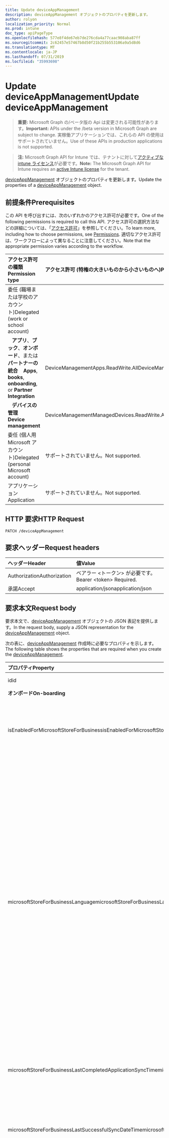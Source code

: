 ```yaml
---
title: Update deviceAppManagement
description: deviceAppManagement オブジェクトのプロパティを更新します。
author: rolyon
localization_priority: Normal
ms.prod: intune
doc_type: apiPageType
ms.openlocfilehash: 577e8f4de67eb7de276cda4a77caac908aba87ff
ms.sourcegitcommit: 2c62457e57467b8d50f21b255b553106a9a5d8d6
ms.translationtype: MT
ms.contentlocale: ja-JP
ms.lasthandoff: 07/31/2019
ms.locfileid: "35993698"
---
```

# <a name="update-deviceappmanagement"></a><span data-ttu-id="f42d1-103">Update deviceAppManagement</span><span class="sxs-lookup"><span data-stu-id="f42d1-103">Update deviceAppManagement</span></span>

> <span data-ttu-id="f42d1-104">**重要:** Microsoft Graph の/ベータ版の Api は変更される可能性があります。</span><span class="sxs-lookup"><span data-stu-id="f42d1-104">**Important:** APIs under the /beta version in Microsoft Graph are subject to change.</span></span> <span data-ttu-id="f42d1-105">実稼働アプリケーションでは、これらの API の使用はサポートされていません。</span><span class="sxs-lookup"><span data-stu-id="f42d1-105">Use of these APIs in production applications is not supported.</span></span>

> <span data-ttu-id="f42d1-106">**注:** Microsoft Graph API for Intune では、テナントに対して[アクティブな intune ライセンス](https://go.microsoft.com/fwlink/?linkid=839381)が必要です。</span><span class="sxs-lookup"><span data-stu-id="f42d1-106">**Note:** The Microsoft Graph API for Intune requires an [active Intune license](https://go.microsoft.com/fwlink/?linkid=839381) for the tenant.</span></span>

<span data-ttu-id="f42d1-107">[deviceAppManagement](../resources/intune-shared-deviceappmanagement.md) オブジェクトのプロパティを更新します。</span><span class="sxs-lookup"><span data-stu-id="f42d1-107">Update the properties of a [deviceAppManagement](../resources/intune-shared-deviceappmanagement.md) object.</span></span>
## <a name="prerequisites"></a><span data-ttu-id="f42d1-108">前提条件</span><span class="sxs-lookup"><span data-stu-id="f42d1-108">Prerequisites</span></span>
<span data-ttu-id="f42d1-109">この API を呼び出すには、次のいずれかのアクセス許可が必要です。</span><span class="sxs-lookup"><span data-stu-id="f42d1-109">One of the following permissions is required to call this API.</span></span> <span data-ttu-id="f42d1-110">アクセス許可の選択方法などの詳細については、「[アクセス許可](/graph/permissions-reference)」を参照してください。</span><span class="sxs-lookup"><span data-stu-id="f42d1-110">To learn more, including how to choose permissions, see [Permissions](/graph/permissions-reference).</span></span>  <span data-ttu-id="f42d1-111">適切なアクセス許可は、ワークフローによって異なることに注意してください。</span><span class="sxs-lookup"><span data-stu-id="f42d1-111">Note that the appropriate permission varies according to the workflow.</span></span>

|<span data-ttu-id="f42d1-112">アクセス許可の種類</span><span class="sxs-lookup"><span data-stu-id="f42d1-112">Permission type</span></span>|<span data-ttu-id="f42d1-113">アクセス許可 (特権の大きいものから小さいものへ)</span><span class="sxs-lookup"><span data-stu-id="f42d1-113">Permissions (from most to least privileged)</span></span>|
|:---|:---|
| <span data-ttu-id="f42d1-114">委任 (職場または学校のアカウント)</span><span class="sxs-lookup"><span data-stu-id="f42d1-114">Delegated (work or school account)</span></span> | |
| <span data-ttu-id="f42d1-115">&nbsp;&nbsp; **アプリ**、**ブック**、**オンボード**、または**パートナーの統合**</span><span class="sxs-lookup"><span data-stu-id="f42d1-115">&nbsp; &nbsp; **Apps**, **books**, **onboarding**, or **Partner Integration**</span></span> | <span data-ttu-id="f42d1-116">DeviceManagementApps.ReadWrite.All</span><span class="sxs-lookup"><span data-stu-id="f42d1-116">DeviceManagementApps.ReadWrite.All</span></span> |
| <span data-ttu-id="f42d1-117">&nbsp;&nbsp; **デバイスの管理**</span><span class="sxs-lookup"><span data-stu-id="f42d1-117">&nbsp; &nbsp; **Device management**</span></span> | <span data-ttu-id="f42d1-118">DeviceManagementManagedDevices.ReadWrite.All</span><span class="sxs-lookup"><span data-stu-id="f42d1-118">DeviceManagementManagedDevices.ReadWrite.All</span></span> |
| <span data-ttu-id="f42d1-119">委任 (個人用 Microsoft アカウント)</span><span class="sxs-lookup"><span data-stu-id="f42d1-119">Delegated (personal Microsoft account)</span></span> | <span data-ttu-id="f42d1-120">サポートされていません。</span><span class="sxs-lookup"><span data-stu-id="f42d1-120">Not supported.</span></span> |
| <span data-ttu-id="f42d1-121">アプリケーション</span><span class="sxs-lookup"><span data-stu-id="f42d1-121">Application</span></span> | <span data-ttu-id="f42d1-122">サポートされていません。</span><span class="sxs-lookup"><span data-stu-id="f42d1-122">Not supported.</span></span> |

## <a name="http-request"></a><span data-ttu-id="f42d1-123">HTTP 要求</span><span class="sxs-lookup"><span data-stu-id="f42d1-123">HTTP Request</span></span>
<!-- {
  "blockType": "ignored"
}
-->
``` http
PATCH /deviceAppManagement
```

## <a name="request-headers"></a><span data-ttu-id="f42d1-124">要求ヘッダー</span><span class="sxs-lookup"><span data-stu-id="f42d1-124">Request headers</span></span>
|<span data-ttu-id="f42d1-125">ヘッダー</span><span class="sxs-lookup"><span data-stu-id="f42d1-125">Header</span></span>|<span data-ttu-id="f42d1-126">値</span><span class="sxs-lookup"><span data-stu-id="f42d1-126">Value</span></span>|
|:---|:---|
|<span data-ttu-id="f42d1-127">Authorization</span><span class="sxs-lookup"><span data-stu-id="f42d1-127">Authorization</span></span>|<span data-ttu-id="f42d1-128">ベアラー &lt;トークン&gt; が必要です。</span><span class="sxs-lookup"><span data-stu-id="f42d1-128">Bearer &lt;token&gt; Required.</span></span>|
|<span data-ttu-id="f42d1-129">承諾</span><span class="sxs-lookup"><span data-stu-id="f42d1-129">Accept</span></span>|<span data-ttu-id="f42d1-130">application/json</span><span class="sxs-lookup"><span data-stu-id="f42d1-130">application/json</span></span>|

## <a name="request-body"></a><span data-ttu-id="f42d1-131">要求本文</span><span class="sxs-lookup"><span data-stu-id="f42d1-131">Request body</span></span>
<span data-ttu-id="f42d1-132">要求本文で、[deviceAppManagement](../resources/intune-shared-deviceappmanagement.md) オブジェクトの JSON 表記を提供します。</span><span class="sxs-lookup"><span data-stu-id="f42d1-132">In the request body, supply a JSON representation for the [deviceAppManagement](../resources/intune-shared-deviceappmanagement.md) object.</span></span>

<span data-ttu-id="f42d1-133">次の表に、[deviceAppManagement](../resources/intune-shared-deviceappmanagement.md) 作成時に必要なプロパティを示します。</span><span class="sxs-lookup"><span data-stu-id="f42d1-133">The following table shows the properties that are required when you create the [deviceAppManagement](../resources/intune-shared-deviceappmanagement.md).</span></span>

|<span data-ttu-id="f42d1-134">プロパティ</span><span class="sxs-lookup"><span data-stu-id="f42d1-134">Property</span></span>|<span data-ttu-id="f42d1-135">型</span><span class="sxs-lookup"><span data-stu-id="f42d1-135">Type</span></span>|<span data-ttu-id="f42d1-136">説明</span><span class="sxs-lookup"><span data-stu-id="f42d1-136">Description</span></span>|
|:---|:---|:---|
|<span data-ttu-id="f42d1-137">id</span><span class="sxs-lookup"><span data-stu-id="f42d1-137">id</span></span>|<span data-ttu-id="f42d1-138">String</span><span class="sxs-lookup"><span data-stu-id="f42d1-138">String</span></span>|<span data-ttu-id="f42d1-139">エンティティのキー。</span><span class="sxs-lookup"><span data-stu-id="f42d1-139">Key of the entity.</span></span>|
|<span data-ttu-id="f42d1-140">**オンボード**</span><span class="sxs-lookup"><span data-stu-id="f42d1-140">**On-boarding**</span></span>|
|<span data-ttu-id="f42d1-141">isEnabledForMicrosoftStoreForBusiness</span><span class="sxs-lookup"><span data-stu-id="f42d1-141">isEnabledForMicrosoftStoreForBusiness</span></span>|<span data-ttu-id="f42d1-142">Boolean</span><span class="sxs-lookup"><span data-stu-id="f42d1-142">Boolean</span></span>|<span data-ttu-id="f42d1-143">アカウントと、ビジネス向け Microsoft Store からのアプリケーションとの同期が有効にされているかどうか。</span><span class="sxs-lookup"><span data-stu-id="f42d1-143">Whether the account is enabled for syncing applications from the Microsoft Store for Business.</span></span>|
|<span data-ttu-id="f42d1-144">microsoftStoreForBusinessLanguage</span><span class="sxs-lookup"><span data-stu-id="f42d1-144">microsoftStoreForBusinessLanguage</span></span>|<span data-ttu-id="f42d1-145">String</span><span class="sxs-lookup"><span data-stu-id="f42d1-145">String</span></span>|<span data-ttu-id="f42d1-146">ビジネス向け Microsoft Store からのアプリケーションの同期に使用されたロケール情報。</span><span class="sxs-lookup"><span data-stu-id="f42d1-146">The locale information used to sync applications from the Microsoft Store for Business.</span></span> <span data-ttu-id="f42d1-147">国/地域固有のカルチャ。</span><span class="sxs-lookup"><span data-stu-id="f42d1-147">Cultures that are specific to a country/region.</span></span> <span data-ttu-id="f42d1-148">カルチャの名前は RFC 4646 に準拠します (Windows Vista 以降)。</span><span class="sxs-lookup"><span data-stu-id="f42d1-148">The names of these cultures follow RFC 4646 (Windows Vista and later).</span></span> <span data-ttu-id="f42d1-149">形式は <languagecode2>-<country/regioncode2> です。<languagecode2> は ISO 639-1 に基づく小文字 2 文字で構成されるコードで、<country/regioncode2> は ISO 3166 の基づく大文字 2 文字で構成されるコードです。</span><span class="sxs-lookup"><span data-stu-id="f42d1-149">The format is <languagecode2>-<country/regioncode2>, where <languagecode2> is a lowercase two-letter code derived from ISO 639-1 and <country/regioncode2> is an uppercase two-letter code derived from ISO 3166.</span></span> <span data-ttu-id="f42d1-150">たとえば、英語 (米国) 固有のカルチャは en-US です。</span><span class="sxs-lookup"><span data-stu-id="f42d1-150">For example, en-US for English (United States) is a specific culture.</span></span>|
|<span data-ttu-id="f42d1-151">microsoftStoreForBusinessLastCompletedApplicationSyncTime</span><span class="sxs-lookup"><span data-stu-id="f42d1-151">microsoftStoreForBusinessLastCompletedApplicationSyncTime</span></span>|<span data-ttu-id="f42d1-152">DateTimeOffset</span><span class="sxs-lookup"><span data-stu-id="f42d1-152">DateTimeOffset</span></span>|<span data-ttu-id="f42d1-153">ビジネス向け Microsoft Store からのアプリケーションの同期が最後に実行された日時。</span><span class="sxs-lookup"><span data-stu-id="f42d1-153">The last time an application sync from the Microsoft Store for Business was completed.</span></span>|
|<span data-ttu-id="f42d1-154">microsoftStoreForBusinessLastSuccessfulSyncDateTime</span><span class="sxs-lookup"><span data-stu-id="f42d1-154">microsoftStoreForBusinessLastSuccessfulSyncDateTime</span></span>|<span data-ttu-id="f42d1-155">DateTimeOffset</span><span class="sxs-lookup"><span data-stu-id="f42d1-155">DateTimeOffset</span></span>|<span data-ttu-id="f42d1-156">Microsoft Store for Business のアプリがアカウントに正常に同期された最終日時。</span><span class="sxs-lookup"><span data-stu-id="f42d1-156">The last time the apps from the Microsoft Store for Business were synced successfully for the account.</span></span>|
|<span data-ttu-id="f42d1-157">microsoftStoreForBusinessPortalSelection</span><span class="sxs-lookup"><span data-stu-id="f42d1-157">microsoftStoreForBusinessPortalSelection</span></span>|[<span data-ttu-id="f42d1-158">microsoftStoreForBusinessPortalSelectionOptions</span><span class="sxs-lookup"><span data-stu-id="f42d1-158">microsoftStoreForBusinessPortalSelectionOptions</span></span>](../resources/intune-onboarding-microsoftstoreforbusinessportalselectionoptions.md)|<span data-ttu-id="f42d1-159">エンドユーザーポータルの情報は、Microsoft Store for Business から Intune ポータルサイトにアプリケーションを同期するために使用されます。</span><span class="sxs-lookup"><span data-stu-id="f42d1-159">The end user portal information is used to sync applications from the Microsoft Store for Business to Intune Company Portal.</span></span> <span data-ttu-id="f42d1-160">[会社ポータルのみ]、[ \[ポータルサイトとプライベートストア]、[プライベートストアのみ] から選択するには、3\]つのオプションがあります。</span><span class="sxs-lookup"><span data-stu-id="f42d1-160">There are three options to pick from \['Company portal only', 'Company portal and private store', 'Private store only'\].</span></span> <span data-ttu-id="f42d1-161">可能な値は、`none`、`companyPortal`、`privateStore` です。</span><span class="sxs-lookup"><span data-stu-id="f42d1-161">Possible values are: `none`, `companyPortal`, `privateStore`.</span></span>|

<span data-ttu-id="f42d1-162">このメソッドは、応答をカスタマイズするための [OData クエリ パラメーター](https://developer.microsoft.com/graph/docs/concepts/query_parameters)をサポートします。</span><span class="sxs-lookup"><span data-stu-id="f42d1-162">This method supports the [OData Query Parameters](https://developer.microsoft.com/graph/docs/concepts/query_parameters) to help customize the response.</span></span>

## <a name="response"></a><span data-ttu-id="f42d1-163">応答</span><span class="sxs-lookup"><span data-stu-id="f42d1-163">Response</span></span>
<span data-ttu-id="f42d1-164">成功した場合、このメソッドは `200 OK` 応答コードと、応答本文で [deviceAppManagement](../resources/intune-shared-deviceappmanagement.md) オブジェクトを返します。</span><span class="sxs-lookup"><span data-stu-id="f42d1-164">If successful, this method returns a `200 OK` response code and an updated [deviceAppManagement](../resources/intune-shared-deviceappmanagement.md) object in the response body.</span></span>

## <a name="example"></a><span data-ttu-id="f42d1-165">例</span><span class="sxs-lookup"><span data-stu-id="f42d1-165">Example</span></span>

### <a name="request"></a><span data-ttu-id="f42d1-166">要求</span><span class="sxs-lookup"><span data-stu-id="f42d1-166">Request</span></span>

<span data-ttu-id="f42d1-167">以下は、要求の例です。</span><span class="sxs-lookup"><span data-stu-id="f42d1-167">Here is an example of the request.</span></span>

``` http
PATCH https://graph.microsoft.com/beta/deviceAppManagement
Content-type: application/json
Content-length: 2

{}
```

### <a name="response"></a><span data-ttu-id="f42d1-168">応答</span><span class="sxs-lookup"><span data-stu-id="f42d1-168">Response</span></span>

<span data-ttu-id="f42d1-p105">以下は、応答の例です。注:簡潔にするために、ここに示す応答オブジェクトは切り詰められている場合があります。すべてのプロパティは実際の呼び出しから返されます。</span><span class="sxs-lookup"><span data-stu-id="f42d1-p105">Here is an example of the response. Note: The response object shown here may be truncated for brevity. All of the properties will be returned from an actual call.</span></span>

``` http
HTTP/1.1 200 OK
Content-Type: application/json
Content-Length: 110

{
  "@odata.type": "#microsoft.graph.deviceAppManagement",
  "id": "bbb801a3-01a3-bbb8-a301-b8bba301b8bb"
}
```




